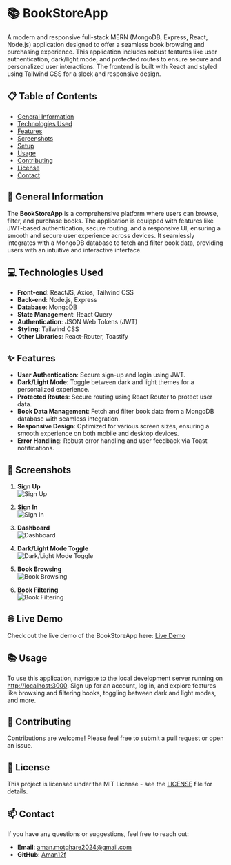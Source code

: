 # 📚 BookStoreApp

A modern and responsive full-stack MERN (MongoDB, Express, React, Node.js) application designed to offer a seamless book browsing and purchasing experience. This application includes robust features like user authentication, dark/light mode, and protected routes to ensure secure and personalized user interactions. The frontend is built with React and styled using Tailwind CSS for a sleek and responsive design.

## 📋 Table of Contents

- [General Information](#general-information)
- [Technologies Used](#technologies-used)
- [Features](#features)
- [Screenshots](#screenshots)
- [Setup](#setup)
- [Usage](#usage)
- [Contributing](#contributing)
- [License](#license)
- [Contact](#contact)

## 📝 General Information

The **BookStoreApp** is a comprehensive platform where users can browse, filter, and purchase books. The application is equipped with features like JWT-based authentication, secure routing, and a responsive UI, ensuring a smooth and secure user experience across devices. It seamlessly integrates with a MongoDB database to fetch and filter book data, providing users with an intuitive and interactive interface.

## 💻 Technologies Used

- **Front-end**: ReactJS, Axios, Tailwind CSS
- **Back-end**: Node.js, Express
- **Database**: MongoDB
- **State Management**: React Query
- **Authentication**: JSON Web Tokens (JWT)
- **Styling**: Tailwind CSS
- **Other Libraries**: React-Router, Toastify

## ✨ Features

- **User Authentication**: Secure sign-up and login using JWT.
- **Dark/Light Mode**: Toggle between dark and light themes for a personalized experience.
- **Protected Routes**: Secure routing using React Router to protect user data.
- **Book Data Management**: Fetch and filter book data from a MongoDB database with seamless integration.
- **Responsive Design**: Optimized for various screen sizes, ensuring a smooth experience on both mobile and desktop devices.
- **Error Handling**: Robust error handling and user feedback via Toast notifications.

## 📸 Screenshots

1. **Sign Up**  
   ![Sign Up](#)

2. **Sign In**  
   ![Sign In](#)

3. **Dashboard**  
   ![Dashboard](#)

4. **Dark/Light Mode Toggle**  
   ![Dark/Light Mode Toggle](#)

5. **Book Browsing**  
   ![Book Browsing](#)

6. **Book Filtering**  
   ![Book Filtering](#)

## 🌐 Live Demo

Check out the live demo of the BookStoreApp here: [Live Demo](#)

## 📚 Usage

To use this application, navigate to the local development server running on [http://localhost:3000](http://localhost:3000). Sign up for an account, log in, and explore features like browsing and filtering books, toggling between dark and light modes, and more.

## 🤝 Contributing

Contributions are welcome! Please feel free to submit a pull request or open an issue.

## 📄 License

This project is licensed under the MIT License - see the [LICENSE](LICENSE) file for details.

## 📫 Contact

If you have any questions or suggestions, feel free to reach out:

- **Email**: [aman.motghare2024@gmail.com](mailto:aman.motghare2024@gmail.com)
- **GitHub**: [Aman12f](https://github.com/Aman12f)
